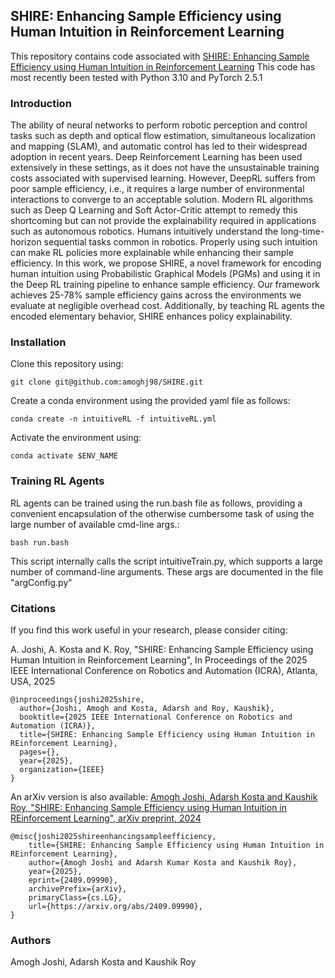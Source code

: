 <h2>SHIRE: Enhancing Sample Efficiency using Human Intuition in Reinforcement Learning</h2>

This repository contains code associated with <a href="https://arxiv.org/abs/2409.09990">SHIRE: Enhancing Sample Efficiency using Human Intuition in Reinforcement Learning</a> This code has most recently been tested with Python 3.10 and PyTorch 2.5.1

[//]: # (SHIRE is a Probabilistic Intuition-based Reinforcement Learning Framework.)

<h3> Introduction </h3>
The ability of neural networks to perform robotic perception and control tasks such as depth and optical flow estimation, simultaneous localization and mapping (SLAM), and automatic control has led to their widespread adoption in recent years. Deep Reinforcement Learning has been used extensively in these settings, as it does not have the unsustainable training costs associated with supervised learning. However, DeepRL suffers from poor sample efficiency, i.e., it requires a large number of environmental interactions to converge to an acceptable solution. Modern RL algorithms such as Deep Q Learning and Soft Actor-Critic attempt to remedy this shortcoming but can not provide the explainability required in applications such as autonomous robotics. Humans intuitively understand the long-time-horizon sequential tasks common in robotics. Properly using such intuition can make RL policies more explainable while enhancing their sample efficiency. In this work, we propose SHIRE, a novel framework for encoding human intuition using Probabilistic Graphical Models (PGMs) and using it in the Deep RL training pipeline to enhance sample efficiency. Our framework achieves 25-78% sample efficiency gains across the environments we evaluate at negligible overhead cost. Additionally, by teaching RL agents the encoded elementary behavior, SHIRE enhances policy explainability.

<h3>Installation</h3>
Clone this repository using:

```
git clone git@github.com:amoghj98/SHIRE.git
```

Create a conda environment using the provided yaml file as follows:

```
conda create -n intuitiveRL -f intuitiveRL.yml
```

Activate the environment using:

```
conda activate $ENV_NAME
```

<h3>Training RL Agents</h3>
RL agents can be trained using the run.bash file as follows, providing a convenient encapsulation of the otherwise cumbersome task of using the large number of available cmd-line args.:

```
bash run.bash
```

This script internally calls the script intuitiveTrain.py, which supports a large number of command-line arguments. These args are documented in the file "argConfig.py"

<h3> Citations </h3>
If you find this work useful in your research, please consider citing:

A. Joshi, A. Kosta and K. Roy, "SHIRE: Enhancing Sample Efficiency using Human Intuition in Reinforcement Learning", In Proceedings of the 2025 IEEE International Conference on Robotics and Automation (ICRA), Atlanta, USA, 2025

```
@inproceedings{joshi2025shire,
  author={Joshi, Amogh and Kosta, Adarsh and Roy, Kaushik},
  booktitle={2025 IEEE International Conference on Robotics and Automation (ICRA)},
  title={SHIRE: Enhancing Sample Efficiency using Human Intuition in REinforcement Learning},
  pages={},
  year={2025},
  organization={IEEE}
}
```

An arXiv version is also available: <a href="https://arxiv.org/abs/2409.09990">Amogh Joshi, Adarsh Kosta and Kaushik Roy, "SHIRE: Enhancing Sample Efficiency using Human Intuition in REinforcement Learning", arXiv preprint, 2024</a>
```
@misc{joshi2025shireenhancingsampleefficiency,
    title={SHIRE: Enhancing Sample Efficiency using Human Intuition in REinforcement Learning}, 
    author={Amogh Joshi and Adarsh Kumar Kosta and Kaushik Roy},
    year={2025},
    eprint={2409.09990},
    archivePrefix={arXiv},
    primaryClass={cs.LG},
    url={https://arxiv.org/abs/2409.09990}, 
}
```

<h3> Authors </h3>
Amogh Joshi, Adarsh Kosta and Kaushik Roy
